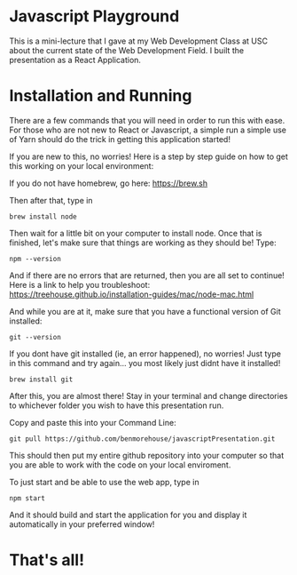 # Javascript Playground

This is a mini-lecture that I gave at my Web Development Class at USC about the current state of the Web Development Field. 
I built the presentation as a React Application. 

# Installation and Running

There are a few commands that you will need in order to run this with ease. For those who are not new to React or Javascript, a simple run
a simple use of Yarn should do the trick in getting this application started! 

If you are new to this, no worries! Here is a step by step guide on how to get this working on your local environment:

If you do not have homebrew, go here: https://brew.sh

Then after that, type in

	brew install node

Then wait for a little bit on your computer to install node. Once that is finished, let's make sure that things are working as they should be! Type:

	npm --version

And if there are no errors that are returned, then you are all set to continue! Here is a link to help you troubleshoot: https://treehouse.github.io/installation-guides/mac/node-mac.html

And while you are at it, make sure that you have a functional version of Git installed:

	git --version

If you dont have git installed (ie, an error happened), no worries! Just type in this command and try again... you most likely just didnt 
have it installed!

	brew install git

After this, you are almost there! Stay in your terminal and change directories to whichever folder you wish to have this presentation run. 

Copy and paste this into your Command Line:

	git pull https://github.com/benmorehouse/javascriptPresentation.git

This should then put my entire github repository into your computer so that you are able to work with the code on your local enviroment.

To just start and be able to use the web app, type in

	npm start

And it should build and start the application for you and display it automatically in your preferred window! 

# That's all!
